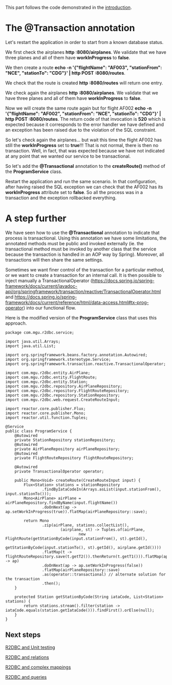 
This part follows the code demonstrated in the [introduction](01-r2dbc-introduction.md).

# The @Transaction annotation
Let's restart the application in order to start from a known database status.

We first check the airplanes **http :8080/airplanes**. We validate that we have three planes and all of them have
**workInProgress** to **false**.

We then create a route **echo -n '{"flightName": "AF003", "stationFrom": "NCE", "stationTo": "CDG"}' | http POST :8080/routes**.

We check that the route is created **http :8080/routes** will return one entry.

We check again the airplanes **http :8080/airplanes**. We validate that we have three planes and all of them have **workInProgress**
to **false**.

Now we will create the same route again but for flight AF002 **echo -n '{"flightName": "AF002", "stationFrom": "NCE", "stationTo": "CDG"}' | http POST :8080/routes**.
The return code of that invocation is **520** which is expected because it corresponds to the error handler we have defined and
an exception has been raised due to the violation of the SQL constraint.

So let's check again the airplanes... but wait this time the flight AF002 has still the **workInProgress** set to **true**!!!
That is not normal, there is then no transaction. Well, in fact, that was expected because we have not indicated at any point
that we wanted our service to be transactional.

So let's add the **@Transactional** annotation to the **createRoute()** method of the **ProgramService** class.

Restart the application and run the same scenario. In that configuration, after having raised the SQL exception we can
check that the AF002 has its **workInProgress** attribute set to **false**. So all the process was in a transaction and
the exception rollbacked everything.

# A step further

We have seen how to use the **@Transactional** annotation to indicate that process is transactional. Using this annotation
we have some limitations, the annotated methods must be public and invoked externally (ie. the transactional method must 
be invoked by another class that the service because the transaction is handled in an AOP way by Spring). Moreover, all 
transactions will then share the same settings.

Sometimes we want finer control of the transaction for a particular method, or we want to create a transaction for an 
internal call. It is then possible to inject manually a TransactionalOperator 
(https://docs.spring.io/spring-framework/docs/current/javadoc-api/org/springframework/transaction/reactive/TransactionalOperator.html and https://docs.spring.io/spring-framework/docs/current/reference/html/data-access.html#tx-prog-operator) into our functional flow.

Here is the modified version of the **ProgramService** class that uses this approach.

    package com.mgu.r2dbc.service;

    import java.util.Arrays;
    import java.util.List;
    
    import org.springframework.beans.factory.annotation.Autowired;
    import org.springframework.stereotype.Service;
    import org.springframework.transaction.reactive.TransactionalOperator;
    
    import com.mgu.r2dbc.entity.AirPlane;
    import com.mgu.r2dbc.entity.FlightRoute;
    import com.mgu.r2dbc.entity.Station;
    import com.mgu.r2dbc.repository.AirPlaneRepository;
    import com.mgu.r2dbc.repository.FlightRouteRepository;
    import com.mgu.r2dbc.repository.StationRepository;
    import com.mgu.r2dbc.web.request.CreateRouteInput;
    
    import reactor.core.publisher.Flux;
    import reactor.core.publisher.Mono;
    import reactor.util.function.Tuples;
    
    @Service
    public class ProgramService {
        @Autowired
        private StationRepository stationRepository;
        @Autowired
        private AirPlaneRepository airPlaneRepository;
        @Autowired
        private FlightRouteRepository flightRouteRepository;
    
        @Autowired
        private TransactionalOperator operator;
     
        public Mono<Void> createRoute(CreateRouteInput input) {
            Flux<Station> stations = stationRepository
                    .findByIataCodeIn(Arrays.asList(input.stationFrom(), input.stationTo()));
            Mono<AirPlane> airPlane = airPlaneRepository.findByName(input.flightName())
                    .doOnNext(ap -> ap.setWorkInProgress(true)).flatMap(airPlaneRepository::save);
     
            return Mono
                    .zip(airPlane, stations.collectList(),
                            (airplane, st) -> Tuples.of(airPlane,
                                    new FlightRoute(getStationByCode(input.stationFrom(), st).getId(),
                                            getStationByCode(input.stationTo(), st).getId(), airplane.getId())))
                    .flatMap(t -> flightRouteRepository.save(t.getT2()).thenReturn(t.getT1())).flatMap(ap -> ap)
                    .doOnNext(ap -> ap.setWorkInProgress(false))
                    .flatMap(airPlaneRepository::save)
                    .as(operator::transactional) // alternate solution for the transaction
                    .then();
        }
     
        protected Station getStationByCode(String iataCode, List<Station> stations) {
            return stations.stream().filter(station -> iataCode.equals(station.getIataCode())).findFirst().orElse(null);
        }
    }

## Next steps

[R2DBC and Unit testing](03-r2dbc-junit.md)

[R2DBC and relations](04-r2dbc-relations.md)

[R2DBC and complex mappings](05-r2dbc-complex-mappings.md)

[R2DBC and queries](06-r2dbc-queries.md)
